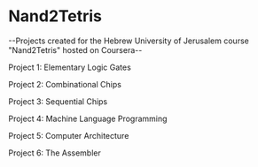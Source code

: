 # Nand2Tetris
--Projects created for the Hebrew University of Jerusalem course "Nand2Tetris" hosted on Coursera--

Project 1: Elementary Logic Gates

Project 2: Combinational Chips

Project 3: Sequential Chips

Project 4: Machine Language Programming

Project 5: Computer Architecture

Project 6: The Assembler
